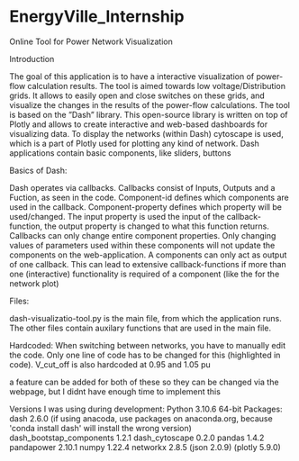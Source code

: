 # EnergyVille_Internship
 Online Tool for Power Network Visualization

Introduction

The goal of this application is to have a interactive visualization of power-flow calculation results.
The tool is aimed towards low voltage/Distribution grids. 
It allows to easily open and close switches on these grids, and visualize the changes in the results of the power-flow calculations. 
The tool is based on the ”Dash” library. This open-source library is written on top of Plotly and allows to create interactive and web-based dashboards for visualizing data.
To display the networks (within Dash) cytoscape is used, which is a part of Plotly used for plotting any kind of network.
Dash applications contain basic components, like sliders, buttons

Basics of Dash:

Dash operates via callbacks. Callbacks consist of Inputs, Outputs and a Fuction, as seen in the code. 
Component-id defines which components are used in the callback. Component-property defines which property will be used/changed. 
The input property is used the input of the callback-function, the output property is changed to what this function returns.
Callbacks can only change entire component properties. 
Only changing values of parameters used within these components will not update the components on the web-application.
A components can only act as output of one callback. 
This can lead to extensive callback-functions if more than one (interactive) functionality is required of a component (like the for the network plot)

Files:

dash-visualizatio-tool.py is the main file, from which the application runs. The other files contain auxilary functions that are used in the main file. 



Hardcoded:
When switching between networks, you have to manually edit the code. Only one line of code has to be changed for this (highlighted in code).
V_cut_off is also hardcoded at 0.95 and 1.05 pu

a feature can be added for both of these so they can be changed via the webpage, but I didnt have enough time to implement this


Versions I was using during development:
Python 3.10.6 64-bit
Packages: 
    dash 2.6.0 (if using anacoda, use packages on anaconda.org, because 'conda install dash' will install the wrong version)
    dash_bootstap_components 1.2.1
    dash_cytoscape 0.2.0
    pandas 1.4.2
    pandapower 2.10.1
    numpy 1.22.4
    networkx 2.8.5
    (json 2.0.9)
    (plotly 5.9.0)

